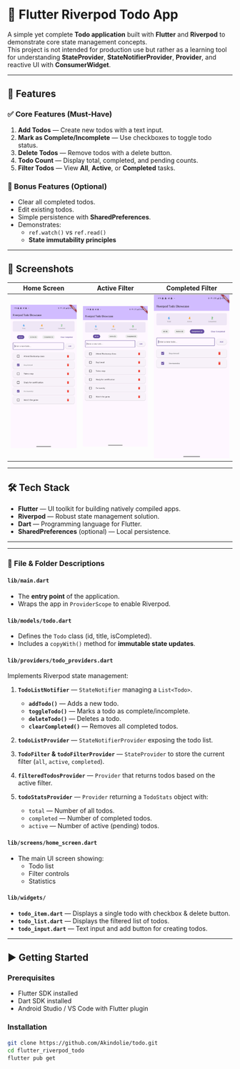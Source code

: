 # 📝 Flutter Riverpod Todo App

A simple yet complete **Todo application** built with **Flutter** and **Riverpod** to demonstrate core state management concepts.  
This project is not intended for production use but rather as a learning tool for understanding **StateProvider**, **StateNotifierProvider**, **Provider**, and reactive UI with **ConsumerWidget**.

---

## 🚀 Features

### ✅ Core Features (Must-Have)
1. **Add Todos** — Create new todos with a text input.
2. **Mark as Complete/Incomplete** — Use checkboxes to toggle todo status.
3. **Delete Todos** — Remove todos with a delete button.
4. **Todo Count** — Display total, completed, and pending counts.
5. **Filter Todos** — View **All**, **Active**, or **Completed** tasks.

### 🎯 Bonus Features (Optional)
- Clear all completed todos.
- Edit existing todos.
- Simple persistence with **SharedPreferences**.
- Demonstrates:
    - `ref.watch()` vs `ref.read()`
    - **State immutability principles**

---

## 📸 Screenshots

| Home Screen                          | Active Filter                            | Completed Filter                               |
|--------------------------------------|------------------------------------------|------------------------------------------------|
| ![Home](assets/images/todo_home.jpg) | ![Active](assets/images/todo_active.jpg) | ![Completed](assets/images/todo_completed.jpg) |

---

## 🛠️ Tech Stack
- **Flutter** — UI toolkit for building natively compiled apps.
- **Riverpod** — Robust state management solution.
- **Dart** — Programming language for Flutter.
- **SharedPreferences** (optional) — Local persistence.

---


---

### 🧩 File & Folder Descriptions

#### **`lib/main.dart`**
- The **entry point** of the application.
- Wraps the app in `ProviderScope` to enable Riverpod.

#### **`lib/models/todo.dart`**
- Defines the `Todo` class (id, title, isCompleted).
- Includes a `copyWith()` method for **immutable state updates**.

#### **`lib/providers/todo_providers.dart`**
Implements Riverpod state management:

1. **`TodoListNotifier`** — `StateNotifier` managing a `List<Todo>`.
    - **`addTodo()`** — Adds a new todo.
    - **`toggleTodo()`** — Marks a todo as complete/incomplete.
    - **`deleteTodo()`** — Deletes a todo.
    - **`clearCompleted()`** — Removes all completed todos.

2. **`todoListProvider`** — `StateNotifierProvider` exposing the todo list.

3. **`TodoFilter` & `todoFilterProvider`** — `StateProvider` to store the current filter (`all`, `active`, `completed`).

4. **`filteredTodosProvider`** — `Provider` that returns todos based on the active filter.

5. **`todoStatsProvider`** — `Provider` returning a `TodoStats` object with:
    - `total` — Number of all todos.
    - `completed` — Number of completed todos.
    - `active` — Number of active (pending) todos.

#### **`lib/screens/home_screen.dart`**
- The main UI screen showing:
    - Todo list
    - Filter controls
    - Statistics

#### **`lib/widgets/`**
- **`todo_item.dart`** — Displays a single todo with checkbox & delete button.
- **`todo_list.dart`** — Displays the filtered list of todos.
- **`todo_input.dart`** — Text input and add button for creating todos.

---

## ▶️ Getting Started

### Prerequisites
- Flutter SDK installed
- Dart SDK installed
- Android Studio / VS Code with Flutter plugin

### Installation
```bash
git clone https://github.com/Akindolie/todo.git
cd flutter_riverpod_todo
flutter pub get


